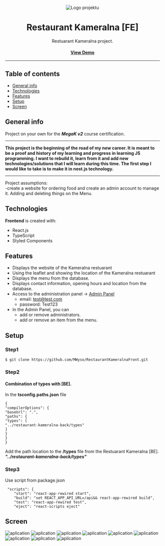 <div align="center">

![Logo projektu](/src//assets/images/logo3.png "Logo projektu")
  <h1>Restaurant Kameralna [FE]</h1>

  <p>
    Restuarant Kameralna project.
  </p>

<h4>
    <a href="https://kameralna.networkmanager.pl/">View Demo</a>
</h4>
<hr>
</div>

## Table of contents
* [General info](#general-info)
* [Technologies](#technologies)
* [Features](#features)
* [Setup](#setup)
* [Screen](#screen)

## General info
Project on your own for the ***MegaK v2*** course certification.
<hr>
<b>This project is the beginning of the road of my new career. It is meant to be a proof and history of my learning and progress in learning JS programming. I want to rebuild it, learn from it and add new technologies/solutions that I will learn during this time.
The first step I would like to take is to make it in nest.js technology.</b>
<hr>
Project assumptions:
<br>
-create a website for ordering food and create an admin account to manage it. Adding and deleting things on the Menu.

## Technologies
**Frontend** is created with:
* React.js
* TypeScript
* Styled Components

## Features
* Displays the website of the Kameralna restuarant
* Using the leaflet and showing the location of the Kameralna restuarant
* Displays the menu from the database.
* Displays contact information, opening hours and location from the database.
* Access to the administration panel -> <a href="https://kameralna.networkmanager.pl/login">Admin Panel</a>
  * email: test@test.com
  * password: Test123
* In the Admin Panel, you can
  * add or remove administrators.
  * add or remove an item from the menu.

## Setup

### Step1
``
$ git clone https://github.com/MWyso/RestaurantKameralnaFront.git
``
### Step2
#### Combination of types with [BE].
In the **tsconfig.paths.json** file
````
{
"compilerOptions": {
"baseUrl": ".",
"paths": {
"types": [
"../restaurant-kameralna-back/types"
]
}
}
}
````
Add the path location to the **/types** file from the Restuarant Kameralna [BE].
<br>
***"../restaurant-kameralna-back/types"***

### Step3
Use script from package.json
<br>
````
 "scripts": {
    "start": "react-app-rewired start",
    "build": "set REACT_APP_API_URL=/api&& react-app-rewired build",
    "test": "react-app-rewired test",
    "eject": "react-scripts eject"
````
## Screen

![aplication](/src//assets/images/screens/1.JPG "aplication")
![aplication](/src//assets/images/screens/2.JPG "aplication")
![aplication](/src//assets/images/screens/3.JPG "aplication")
![aplication](/src//assets/images/screens/4.JPG "aplication")
![aplication](/src//assets/images/screens/5.JPG "aplication")
![aplication](/src//assets/images/screens/6.JPG "aplication")
![aplication](/src//assets/images/screens/7.JPG "aplication")
![aplication](/src//assets/images/screens/8.JPG "aplication")
![aplication](/src//assets/images/screens/9.JPG "aplication")

